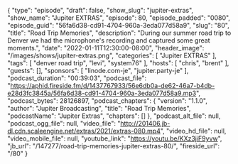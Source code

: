 {
  "type": "episode",
  "draft": false,
  "show_slug": "jupiter-extras",
  "show_name": "Jupiter EXTRAS",
  "episode": 80,
  "episode_padded": "0080",
  "episode_guid": "56fa6d38-cd91-4704-960a-3eda077d58a9",
  "slug": "80",
  "title": "Road Trip Memories",
  "description": "During our summer road trip to Denver we had the microphone's recording and captured some great moments.",
  "date": "2022-01-11T12:30:00-08:00",
  "header_image": "/images/shows/jupiter-extras.png",
  "categories": [
    "Jupiter EXTRAS"
  ],
  "tags": [
    "denver road trip",
    "levi",
    "system76"
  ],
  "hosts": [
    "chris",
    "brent"
  ],
  "guests": [],
  "sponsors": [
    "linode.com-je",
    "jupiter.party-je"
  ],
  "podcast_duration": "00:39:03",
  "podcast_file": "https://aphid.fireside.fm/d/1437767933/56e6db0a-de62-46a7-b4db-e28d3fc3845a/56fa6d38-cd91-4704-960a-3eda077d58a9.mp3",
  "podcast_bytes": 28126897,
  "podcast_chapters": {
    "version": "1.1.0",
    "author": "Jupiter Broadcasting",
    "title": "Road Trip Memories",
    "podcastName": "Jupiter Extras",
    "chapters": []
  },
  "podcast_alt_file": null,
  "podcast_ogg_file": null,
  "video_file": "http://201406.jb-dl.cdn.scaleengine.net/extras/2021/extras-080.mp4",
  "video_hd_file": null,
  "video_mobile_file": null,
  "youtube_link": "https://youtu.be/KXz3jiF9yvw",
  "jb_url": "/147277/road-trip-memories-jupiter-extras-80/",
  "fireside_url": "/80"
}

